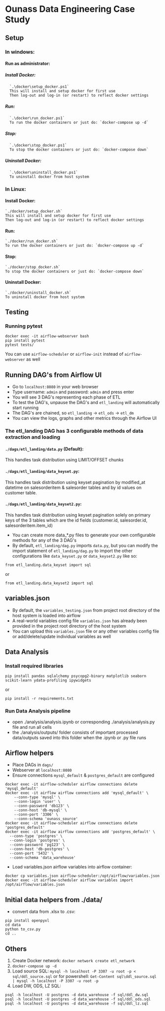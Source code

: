 # Ounass Data Engineering Case Study
## Setup
### In windows:
#### Run as administrator:
##### Install Docker:
      `.\docker\setup_docker.ps1`
      This will install and setup docker for first use
      Then log-out and log-in (or restart) to reflect docker settings

##### Run:
      `.\docker\run_docker.ps1`
      To run the docker containers or just do: `docker-compose up -d`

##### Stop:
      `.\docker\stop_docker.ps1`
      To stop the docker containers or just do: `docker-compose down`

##### Uninstall Docker:
      `.\docker\uninstall_docker.ps1`
      To uninstall docker from host system

### In Linux:
#### Install Docker:
    `./docker/setup_docker.sh`
    This will install and setup docker for first use
    Then log-out and log-in (or restart) to reflect docker settings

#### Run:
    `./docker/run_docker.sh`
    To run the docker containers or just do: `docker-compose up -d`

#### Stop:
    `./docker/stop_docker.sh`
    To stop the docker containers or just do: `docker-compose down`

#### Uninstall Docker:
    `./docker/uninstall_docker.sh`
    To uninstall docker from host system

## Testing
### Running pytest
```
docker exec -it airflow-webserver bash
pip install pytest
pytest tests/
```
You can use `airflow-scheduler` or `airflow-init` instead of 
`airflow-webserver` as well

## Running DAG's from Airflow UI
- Go to `localhost:8080` in your web browser
- Type username: `admin` and password: `admin` and press enter
- You will see 3 DAG's representing each phase of ETL
- To test the DAG's, unpause the DAG's and `etl_landing` will automatically start running
- The DAG's are chained, so `etl_landing` -> `etl_ods` -> `etl_dm`
- You can view the logs, graphs and other metrics through the Airflow UI

### The etl_landing DAG has 3 configurable methods of data extraction and loading
#### `./dags/etl_landing/data.py` (Default): 
This handles task distribution using LIMIT/OFFSET chunks
#### `./dags/etl_landing/data_keyset.py`: 
This handles task distribution using keyset pagination by modified_at datetime on salesorderitem & salesorder tables and by id values on customer table.
#### `./dags/etl_landing/data_keyset2.py`: 
This handles task distribution using keyset pagination solely on primary keys of the 3 tables which are the id fields (customer.id, salesorder.id, salesorderitem.item_id)

- You can create more data_*.py files to generate your own configurable methods for any of the 3 DAG's
- By default, `etl_landing/dag.py` imports `data.py`, but you can modify the import statement of `etl_landing/dag.py` to import the other configurations like `data_keyset.py` or `data_keyset2.py` like so:
```
from etl_landing.data_keyset import sql
```
or
```
from etl_landing.data_keyset2 import sql
```

## variables.json
- By default, the `variables_testing.json` from project root directory of the host system is loaded into airflow
- A real-world variables config file `variables.json` has already been provided in the project root directory of the host system
- You can upload this `variables.json` file or any other variables config file or add/delete/update individual variables as well

## Data Analysis
### Install required libraries
```
pip install pandas sqlalchemy psycopg2-binary matplotlib seaborn scikit-learn ydata-profiling ipywidgets
```  
or
```
pip install -r requirements.txt
```  

### Run Data Analysis pipeline
- open ./analysis/analysis.ipynb or corresponding ./analysis/analysis.py file and run all cells
- the ./analysis/outputs/ folder consists of important processed data/outputs saved into this folder when the .ipynb or .py file runs

## Airflow helpers
- Place DAGs in `dags/`
- Webserver at `localhost:8080`
- Ensure connections `mysql_default` & `postgres_default` are configured
```
docker exec -it airflow-scheduler airflow connections delete 'mysql_default'
docker exec -it airflow airflow connections add 'mysql_default' \
    --conn-type 'mysql' \
    --conn-login 'user' \
    --conn-password 'db123' \
    --conn-host 'db-mysql' \
    --conn-port '3306' \
    --conn-schema 'ounass_source'
docker exec -it airflow-scheduler airflow connections delete 'postgres_default'
docker exec -it airflow airflow connections add 'postgres_default' \
  --conn-type 'postgres' \
  --conn-login 'postgres' \
  --conn-password 'pg123' \
  --conn-host 'db-postgres' \
  --conn-port '5432' \
  --conn-schema 'data_warehouse'
```

- Load variables.json airflow variables into airflow container:
```
docker cp variables.json airflow-scheduler:/opt/airflow/variables.json
docker exec -it airflow-scheduler airflow variables import /opt/airflow/variables.json
```

## Initial data helpers from ./data/
- convert data from .xlsx to .csv:
```
pip install openpyxl
cd data
python to_csv.py
cd ..
```

## Others
1. Create Docker network: `docker network create etl_network`
2. `docker-compose up -d`
3. Load source SQL: `mysql -h localhost -P 3307 -u root -p < sql/ddl_source.sql`
or for powershell: `Get-Content sql\ddl_source.sql | mysql -h localhost -P 3307 -u root -p`
4. Load DW, ODS, LZ SQL: 
```
psql -h localhost -U postgres -d data_warehouse -f sql/ddl_dw.sql
psql -h localhost -U postgres -d data_warehouse -f sql/ddl_ods.sql
psql -h localhost -U postgres -d data_warehouse -f sql/ddl_lz.sql
```
